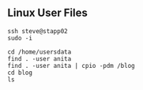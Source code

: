 ## Linux User Files

```
ssh steve@stapp02
sudo -i

cd /home/usersdata
find . -user anita
find . -user anita | cpio -pdm /blog
cd blog
ls



```
